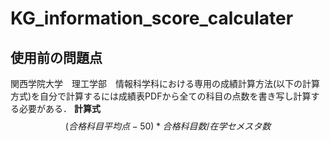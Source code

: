 # KG_information_score_calculater

## 使用前の問題点
関西学院大学　理工学部　情報科学科における専用の成績計算方法(以下の計算方式)を自分で計算するには成績表PDFから全ての科目の点数を書き写し計算する必要がある．
**計算式**
$$\left( 合格科目平均点 - 50 \right) * 合格科目数 / 在学セメスタ数 $$
